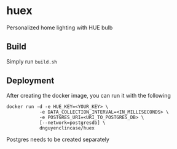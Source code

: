 # huex
Personalized home lighting with HUE bulb


## Build 

Simply run `build.sh`

## Deployment

After creating the docker image, you can run it with the following

```
docker run -d -e HUE_KEY=<YOUR_KEY> \
            -e DATA_COLLECTION_INTERVAL=<IN_MILLISECONDS> \ 
            -e POSTGRES_URI=<URI_TO_POSTGRES_DB> \
            [--network=postgresdb] \
            dnguyenclincase/huex
```

Postgres needs to be created separately